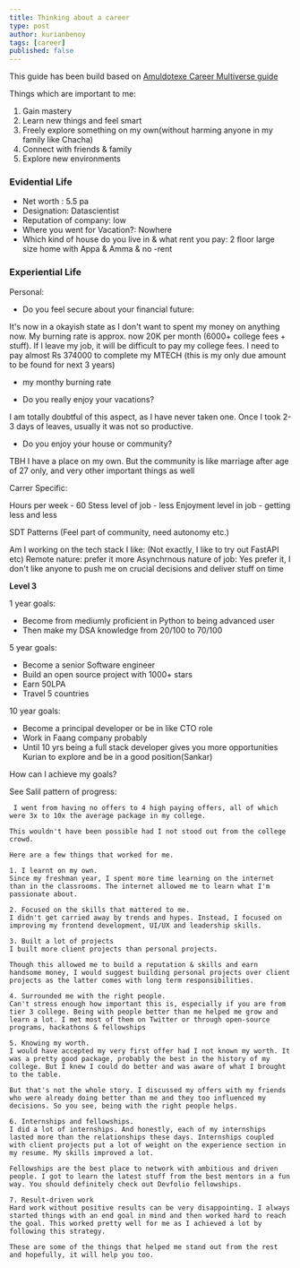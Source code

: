 ```yaml
---
title: Thinking about a career
type: post
author: kurianbenoy
tags: [career]
published: false
---
```


This guide has been build based on [Amuldotexe Career Multiverse guide](https://www.figma.com/file/vj04DNzGZknuWSJ2ILJbtp/amuldotexe-Career-Multiverse-Case-Study-20211027?node-id=0%3A1)


Things which are important to me:

1. Gain mastery
2. Learn new things and feel smart
3. Freely explore something on my own(without harming anyone in my family like Chacha)
4. Connect with friends & family
5. Explore new environments


### Evidential Life

- Net worth : 5.5 pa
- Designation: Datascientist
- Reputation of company: low
- Where you went for Vacation?: Nowhere
- Which kind of house do you live in & what rent you pay: 2 floor large size home with Appa & Amma & no -rent

### Experiential Life

Personal:

- Do you feel secure about your financial future: 

It's now in a okayish state as I don't want to spent my money on anything now. My burning rate is approx. now 20K per month (6000+ college fees + stuff).
If I leave my job, it will be difficult to pay my college fees. I need to pay almost Rs 374000 to complete my MTECH (this is my only due amount to be found for next 3 years)
+ my monthy burning rate

- Do you really enjoy your vacations?

I am totally doubtful of this aspect, as I have never taken one. Once I took 2-3 days of leaves, usually it was not so productive.

- Do you enjoy your house or community?

TBH I have a place on my own. But the community is like marriage after age of 27 only, and very other important things as well

Carrer Specific:

Hours per week - 60
Stess level of job - less
Enjoyment level in job - getting less and less

SDT Patterns (Feel part of community, need autonomy etc.)

Am I working on the tech stack I like: (Not exactly, I like to try out FastAPI etc)
Remote nature: prefer it more
Asynchrnous nature of job: Yes prefer it, I don't like anyone to push me on crucial decisions and deliver stuff on time

**Level 3**

1 year goals:

- Become from mediumly proficient in Python to being advanced user
- Then make my DSA knowledge from 20/100 to 70/100

5 year goals:

- Become a senior Software engineer
- Build an open source project with 1000+ stars
- Earn 50LPA
- Travel 5 countries

10 year goals:
- Become a principal developer or be in like CTO role
- Work in Faang company probably
- Until 10 yrs being a full stack developer gives you more opportunities Kurian to explore and be in a good position(Sankar)

How can I achieve my goals?





See Salil pattern of progress:

```
 I went from having no offers to 4 high paying offers, all of which were 3x to 10x the average package in my college.

This wouldn't have been possible had I not stood out from the college crowd.

Here are a few things that worked for me. 

1. I learnt on my own.
Since my freshman year, I spent more time learning on the internet than in the classrooms. The internet allowed me to learn what I'm passionate about. 

2. Focused on the skills that mattered to me.
I didn't get carried away by trends and hypes. Instead, I focused on improving my frontend development, UI/UX and leadership skills. 

3. Built a lot of projects
I built more client projects than personal projects.

Though this allowed me to build a reputation & skills and earn handsome money, I would suggest building personal projects over client projects as the latter comes with long term responsibilities. 

4. Surrounded me with the right people.
Can't stress enough how important this is, especially if you are from tier 3 college. Being with people better than me helped me grow and learn a lot. I met most of them on Twitter or through open-source programs, hackathons & fellowships 

5. Knowing my worth.
I would have accepted my very first offer had I not known my worth. It was a pretty good package, probably the best in the history of my college. But I knew I could do better and was aware of what I brought to the table. 

But that's not the whole story. I discussed my offers with my friends who were already doing better than me and they too influenced my decisions. So you see, being with the right people helps. 

6. Internships and fellowships.
I did a lot of internships. And honestly, each of my internships lasted more than the relationships these days. Internships coupled with client projects put a lot of weight on the experience section in my resume. My skills improved a lot. 

Fellowships are the best place to network with ambitious and driven people. I got to learn the latest stuff from the best mentors in a fun way. You should definitely check out Devfolio fellowships. 

7. Result-driven work
Hard work without positive results can be very disappointing. I always started things with an end goal in mind and then worked hard to reach the goal. This worked pretty well for me as I achieved a lot by following this strategy. 

These are some of the things that helped me stand out from the rest and hopefully, it will help you too.
```



